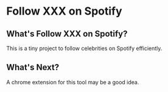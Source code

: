# Follow XXX on Spotify

## What's Follow XXX on Spotify?
This is a tiny project to follow celebrities on Spotify efficiently.

## What's Next?
A chrome extension for this tool may be a good idea.
